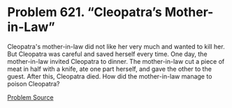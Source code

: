 # Problem 621. “Cleopatra’s Mother-in-Law”

Cleopatra's mother-in-law did not like her very much and wanted to kill her. But Cleopatra was careful and saved herself every time. One day, the mother-in-law invited Cleopatra to dinner. The mother-in-law cut a piece of meat in half with a knife, ate one part herself, and gave the other to the guest. After this, Cleopatra died. How did the mother-in-law manage to poison Cleopatra?

[Problem Source](https://www.trizland.ru/tasks/5259/)